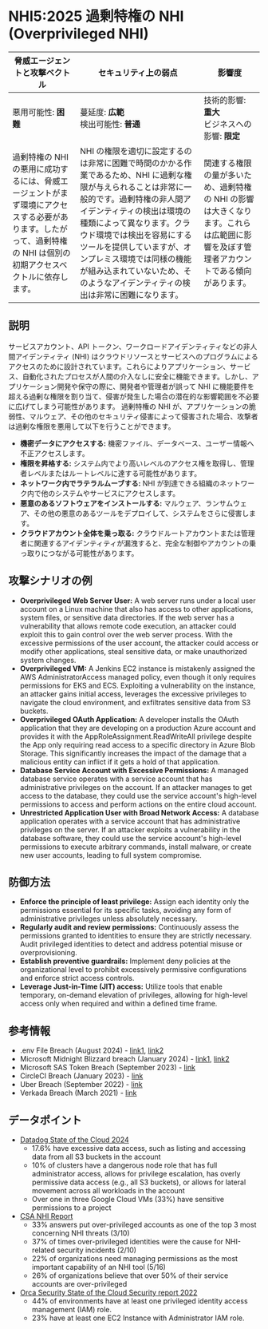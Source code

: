 # NHI5:2025 過剰特権の NHI (Overprivileged NHI)

| 脅威エージェントと攻撃ベクトル | セキュリティ上の弱点                     | 影響度                                             |
|--------------------------------|------------------------------------------|----------------------------------------------------|
| 悪用可能性: **困難**           | 蔓延度: **広範**<br>検出可能性: **普通** | 技術的影響: **重大**<br>ビジネスへの影響: **限定** |
| 過剰特権の NHI の悪用に成功するには、脅威エージェントがまず環境にアクセスする必要があります。したがって、過剰特権の NHI は個別の初期アクセスベクトルに依存します。 | NHI の権限を適切に設定するのは非常に困難で時間のかかる作業であるため、NHI に過剰な権限が与えられることは非常に一般的です。過剰特権の非人間アイデンティティの検出は環境の種類によって異なります。クラウド環境では検出を容易にするツールを提供していますが、オンプレミス環境では同様の機能が組み込まれていないため、そのようなアイデンティティの検出は非常に困難になります。 | 関連する権限の量が多いため、過剰特権の NHI の影響は大きくなります。これらは広範囲に影響を及ぼす管理者アカウントである傾向があります。 |


## 説明

サービスアカウント、API トークン、ワークロードアイデンティティなどの非人間アイデンティティ (NHI) はクラウドリソースとサービスへのプログラムによるアクセスのために設計されています。これらによりアプリケーション、サービス、自動化されたプロセスが人間の介入なしに安全に機能できます。しかし、アプリケーション開発や保守の際に、開発者や管理者が誤って NHI に機能要件を超える過剰な権限を割り当て、侵害が発生した場合の潜在的な影響範囲を不必要に広げてしまう可能性があります。
過剰特権の NHI が、アプリケーションの脆弱性、マルウェア、その他のセキュリティ侵害によって侵害された場合、攻撃者は過剰な権限を悪用して以下を行うことができます。

* **機密データにアクセスする:** 機密ファイル、データベース、ユーザー情報へ不正アクセスします。
* **権限を昇格する:** システム内でより高いレベルのアクセス権を取得し、管理者レベルまたはルートレベルに達する可能性があります。
* **ネットワーク内でラテラルムーブする:** NHI が到達できる組織のネットワーク内で他のシステムやサービスにアクセスします。
* **悪意のあるソフトウェアをインストールする:** マルウェア、ランサムウェア、その他の悪意のあるツールをデプロイして、システムをさらに侵害します。
* **クラウドアカウント全体を乗っ取る:** クラウドルートアカウントまたは管理者に関連するアイデンティティが漏洩すると、完全な制御やアカウントの乗っ取りにつながる可能性があります。

## 攻撃シナリオの例

* **Overprivileged Web Server User:** A web server runs under a local user account on a Linux machine that also has access to other applications, system files, or sensitive data directories. If the web server has a vulnerability that allows remote code execution, an attacker could exploit this to gain control over the web server process. With the excessive permissions of the user account, the attacker could access or modify other applications, steal sensitive data, or make unauthorized system changes.
* **Overprivileged VM:** A Jenkins EC2 instance is mistakenly assigned the AWS AdministratorAccess managed policy, even though it only requires permissions for EKS and ECS. Exploiting a vulnerability on the instance, an attacker gains initial access, leverages the excessive privileges to navigate the cloud environment, and exfiltrates sensitive data from S3 buckets.
* **Overprivileged OAuth Application:** A developer installs the OAuth application that they are developing on a production Azure account and provides it with the AppRoleAssignment.ReadWriteAll privilege despite the App only requiring read access to a specific directory in Azure Blob Storage. This significantly increases the impact of the damage that a malicious entity can inflict if it gets a hold of that application.
* **Database Service Account with Excessive Permissions:** A managed database service operates with a service account that has administrative privileges on the account. If an attacker manages to get access to the database, they could use the service account's high-level permissions to access and perform actions on the entire cloud account.
* **Unrestricted Application User with Broad Network Access:** A database application operates with a service account that has administrative privileges on the server. If an attacker exploits a vulnerability in the database software, they could use the service account's high-level permissions to execute arbitrary commands, install malware, or create new user accounts, leading to full system compromise.


## 防御方法

* **Enforce the principle of least privilege:** Assign each identity only the permissions essential for its specific tasks, avoiding any form of administrative privileges unless absolutely necessary.
* **Regularly audit and review permissions:** Continuously assess the permissions granted to identities to ensure they are strictly necessary. Audit privileged identities to detect and address potential misuse or overprovisioning.
* **Establish preventive guardrails:** Implement deny policies at the organizational level to prohibit excessively permissive configurations and enforce strict access controls.
* **Leverage Just-in-Time (JIT) access:** Utilize tools that enable temporary, on-demand elevation of privileges, allowing for high-level access only when required and within a defined time frame.

## 参考情報
* .env File Breach (August 2024) - [link1](https://unit42.paloaltonetworks.com/large-scale-cloud-extortion-operation/), [link2](https://medium.com/@ronilichtman/large-scale-extortion-via-secrets-in-env-files-why-secret-vaults-just-arent-enough-9b4c568724ca)
* Microsoft Midnight Blizzard breach (January 2024) - [link1](https://msrc.microsoft.com/blog/2024/01/microsoft-actions-following-attack-by-nation-state-actor-midnight-blizzard/), [link2](https://medium.com/@ronilichtman/how-to-protect-yourself-from-the-microsoft-oauth-attack-powershell-scripts-included-71b398034b8d)
* Microsoft SAS Token Breach (September 2023) - [link](https://www.wiz.io/blog/38-terabytes-of-private-data-accidentally-exposed-by-microsoft-ai-researchers)
* CircleCI Breach (January 2023) - [link](https://circleci.com/blog/jan-4-2023-incident-report/)
* Uber Breach (September 2022) - [link](https://www.upguard.com/blog/what-caused-the-uber-data-breach)
* Verkada Breach (March 2021) - [link](https://www.verkada.com/security-update/report/)

## データポイント
* [Datadog State of the Cloud 2024](https://www.datadoghq.com/state-of-cloud-security/)
    * 17.6% have excessive data access, such as listing and accessing data from all S3 buckets in the account
    * 10% of clusters have a dangerous node role that has full administrator access, allows for privilege escalation, has overly permissive data access (e.g., all S3 buckets), or allows for lateral movement across all workloads in the account
    * Over one in three Google Cloud VMs (33%) have sensitive permissions to a project
* [CSA NHI Report](https://cloudsecurityalliance.org/artifacts/state-of-non-human-identity-security-survey-report) 
    * 33% answers put over-privileged accounts as one of the top 3 most concerning NHI threats (3/10)
    * 37% of times over-privileged identities were the cause for NHI-related security incidents (2/10)
    * 22% of organizations need managing permissions as the most important capability of an NHI tool (5/16)
    * 26% of organizations believe that over 50% of their service accounts are over-privileged
* [Orca Security State of the Cloud Security report 2022](https://orca.security/wp-content/uploads/2022/09/2022-State-of-Public-Cloud-Security-Report.pdf)
    * 44% of environments have at least one privileged identity access management (IAM) role.
    * 23% have at least one EC2 Instance with Administrator IAM role.
